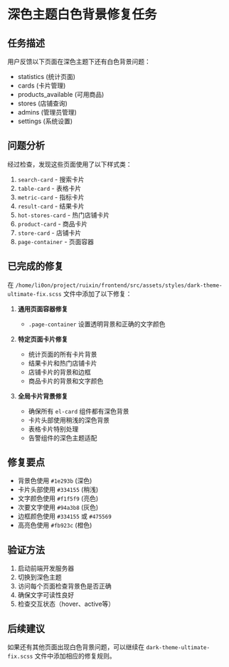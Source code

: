 # 深色主题白色背景修复任务

## 任务描述
用户反馈以下页面在深色主题下还有白色背景问题：
- statistics (统计页面)
- cards (卡片管理)
- products_available (可用商品)
- stores (店铺查询)
- admins (管理员管理)
- settings (系统设置)

## 问题分析
经过检查，发现这些页面使用了以下样式类：
1. `search-card` - 搜索卡片
2. `table-card` - 表格卡片
3. `metric-card` - 指标卡片
4. `result-card` - 结果卡片
5. `hot-stores-card` - 热门店铺卡片
6. `product-card` - 商品卡片
7. `store-card` - 店铺卡片
8. `page-container` - 页面容器

## 已完成的修复
在 `/home/li0on/project/ruixin/frontend/src/assets/styles/dark-theme-ultimate-fix.scss` 文件中添加了以下修复：

1. **通用页面容器修复**
   - `.page-container` 设置透明背景和正确的文字颜色

2. **特定页面卡片修复**
   - 统计页面的所有卡片背景
   - 结果卡片和热门店铺卡片
   - 店铺卡片的背景和边框
   - 商品卡片的背景和文字颜色

3. **全局卡片背景修复**
   - 确保所有 `el-card` 组件都有深色背景
   - 卡片头部使用稍浅的深色背景
   - 表格卡片特别处理
   - 告警组件的深色主题适配

## 修复要点
- 背景色使用 `#1e293b` (深色)
- 卡片头部使用 `#334155` (稍浅)
- 文字颜色使用 `#f1f5f9` (亮色)
- 次要文字使用 `#94a3b8` (灰色)
- 边框颜色使用 `#334155` 或 `#475569`
- 高亮色使用 `#fb923c` (橙色)

## 验证方法
1. 启动前端开发服务器
2. 切换到深色主题
3. 访问每个页面检查背景色是否正确
4. 确保文字可读性良好
5. 检查交互状态（hover、active等）

## 后续建议
如果还有其他页面出现白色背景问题，可以继续在 `dark-theme-ultimate-fix.scss` 文件中添加相应的修复规则。